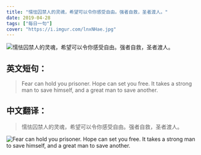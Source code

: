 ```yaml
---
title: "懦怯囚禁人的灵魂，希望可以令你感受自由。强者自救，圣者渡人。"
date: 2019-04-28
tags: ["每日一句"]
cover: "https://i.imgur.com/lnxNHae.jpg"
---
```


![懦怯囚禁人的灵魂，希望可以令你感受自由。强者自救，圣者渡人。](https://i.imgur.com/nFfmrDH.jpg)

## 英文短句：
> Fear can hold you prisoner. Hope can set you free. It takes a strong man to save himself, and a great man to save another.

<!--more-->

## 中文翻译：
> 懦怯囚禁人的灵魂，希望可以令你感受自由。强者自救，圣者渡人。

![Fear can hold you prisoner. Hope can set you free. It takes a strong man to save himself, and a great man to save another.](https://i.imgur.com/CGZ0Fe1.jpg)

